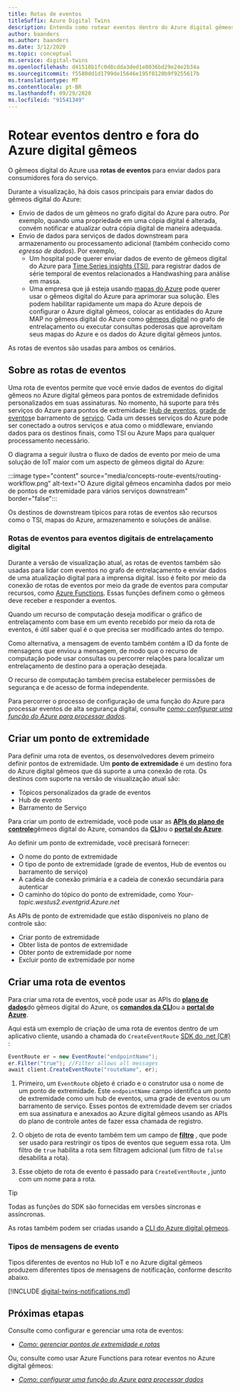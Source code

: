 ```yaml
---
title: Rotas de eventos
titleSuffix: Azure Digital Twins
description: Entenda como rotear eventos dentro do Azure digital gêmeos e para outros serviços do Azure.
author: baanders
ms.author: baanders
ms.date: 3/12/2020
ms.topic: conceptual
ms.service: digital-twins
ms.openlocfilehash: d41518b1fc0d8cdda3ded1e8036bd29e24e2b34a
ms.sourcegitcommit: f5580dd1d1799de15646e195f0120b9f9255617b
ms.translationtype: MT
ms.contentlocale: pt-BR
ms.lasthandoff: 09/29/2020
ms.locfileid: "91541349"
---
```

# <a name="route-events-within-and-outside-of-azure-digital-twins"></a>Rotear eventos dentro e fora do Azure digital gêmeos

O gêmeos digital do Azure usa **rotas de eventos** para enviar dados para consumidores fora do serviço. 

Durante a visualização, há dois casos principais para enviar dados do gêmeos digital do Azure:
* Envio de dados de um gêmeos no grafo digital do Azure para outro. Por exemplo, quando uma propriedade em uma cópia digital é alterada, convém notificar e atualizar outra cópia digital de maneira adequada.
* Envio de dados para serviços de dados downstream para armazenamento ou processamento adicional (também conhecido como *egresso de dados*). Por exemplo,
  - Um hospital pode querer enviar dados de evento de gêmeos digital do Azure para [Time Series insights (TSI)](../time-series-insights/time-series-insights-update-overview.md), para registrar dados de série temporal de eventos relacionados a Handwashing para análise em massa.
  - Uma empresa que já esteja usando [mapas do Azure](../azure-maps/about-azure-maps.md) pode querer usar o gêmeos digital do Azure para aprimorar sua solução. Eles podem habilitar rapidamente um mapa do Azure depois de configurar o Azure digital gêmeos, colocar as entidades do Azure MAP no gêmeos digital do Azure como [gêmeos digital](concepts-twins-graph.md) no grafo de entrelaçamento ou executar consultas poderosas que aproveitam seus mapas do Azure e os dados do Azure digital gêmeos juntos.

As rotas de eventos são usadas para ambos os cenários.

## <a name="about-event-routes"></a>Sobre as rotas de eventos

Uma rota de eventos permite que você envie dados de eventos do digital gêmeos no Azure digital gêmeos para pontos de extremidade definidos personalizados em suas assinaturas. No momento, há suporte para três serviços do Azure para pontos de extremidade: [Hub de eventos](../event-hubs/event-hubs-about.md), [grade de eventos](../event-grid/overview.md)e barramento de [serviço](../service-bus-messaging/service-bus-messaging-overview.md). Cada um desses serviços do Azure pode ser conectado a outros serviços e atua como o middleware, enviando dados para os destinos finais, como TSI ou Azure Maps para qualquer processamento necessário.

O diagrama a seguir ilustra o fluxo de dados de evento por meio de uma solução de IoT maior com um aspecto de gêmeos digital do Azure:

:::image type="content" source="media/concepts-route-events/routing-workflow.png" alt-text="O Azure digital gêmeos encaminha dados por meio de pontos de extremidade para vários serviços downstream" border="false":::

Os destinos de downstream típicos para rotas de eventos são recursos como o TSI, mapas do Azure, armazenamento e soluções de análise.

### <a name="event-routes-for-internal-digital-twin-events"></a>Rotas de eventos para eventos digitais de entrelaçamento digital

Durante a versão de visualização atual, as rotas de eventos também são usadas para lidar com eventos no grafo de entrelaçamento e enviar dados de uma atualização digital para a imprensa digital. Isso é feito por meio da conexão de rotas de eventos por meio da grade de eventos para computar recursos, como [Azure Functions](../azure-functions/functions-overview.md). Essas funções definem como o gêmeos deve receber e responder a eventos. 

Quando um recurso de computação deseja modificar o gráfico de entrelaçamento com base em um evento recebido por meio da rota de eventos, é útil saber qual é o que precisa ser modificado antes do tempo. 

Como alternativa, a mensagem de evento também contém a ID da fonte de mensagens que enviou a mensagem, de modo que o recurso de computação pode usar consultas ou percorrer relações para localizar um entrelaçamento de destino para a operação desejada. 

O recurso de computação também precisa estabelecer permissões de segurança e de acesso de forma independente.

Para percorrer o processo de configuração de uma função do Azure para processar eventos de alta segurança digital, consulte [*como: configurar uma função do Azure para processar dados*](how-to-create-azure-function.md).

## <a name="create-an-endpoint"></a>Criar um ponto de extremidade

Para definir uma rota de eventos, os desenvolvedores devem primeiro definir pontos de extremidade. Um **ponto de extremidade** é um destino fora do Azure digital gêmeos que dá suporte a uma conexão de rota. Os destinos com suporte na versão de visualização atual são:
* Tópicos personalizados da grade de eventos
* Hub de evento
* Barramento de Serviço

Para criar um ponto de extremidade, você pode usar as [**APIs do plano de controle**](how-to-manage-routes-apis-cli.md#create-an-endpoint-for-azure-digital-twins)gêmeos digital do Azure, comandos da [**CLI**](how-to-manage-routes-apis-cli.md#manage-endpoints-and-routes-with-cli)ou o [**portal do Azure**](how-to-manage-routes-portal.md#create-an-endpoint-for-azure-digital-twins). 

Ao definir um ponto de extremidade, você precisará fornecer:
* O nome do ponto de extremidade
* O tipo de ponto de extremidade (grade de eventos, Hub de eventos ou barramento de serviço)
* A cadeia de conexão primária e a cadeia de conexão secundária para autenticar 
* O caminho do tópico do ponto de extremidade, como *Your-topic.westus2.eventgrid.Azure.net*

As APIs de ponto de extremidade que estão disponíveis no plano de controle são:
* Criar ponto de extremidade
* Obter lista de pontos de extremidade
* Obter ponto de extremidade por nome
* Excluir ponto de extremidade por nome

## <a name="create-an-event-route"></a>Criar uma rota de eventos
 
Para criar uma rota de eventos, você pode usar as APIs do [**plano de dados**](how-to-manage-routes-apis-cli.md#create-an-event-route)do gêmeos digital do Azure, os [**comandos da CLI**](how-to-manage-routes-apis-cli.md#manage-endpoints-and-routes-with-cli)ou a [**portal do Azure**](how-to-manage-routes-portal.md#create-an-event-route). 

Aqui está um exemplo de criação de uma rota de eventos dentro de um aplicativo cliente, usando a chamada do `CreateEventRoute` [SDK do .net (C#)](how-to-use-apis-sdks.md) : 

```csharp
EventRoute er = new EventRoute("endpointName");
er.Filter("true"); //Filter allows all messages
await client.CreateEventRoute("routeName", er);
```

1. Primeiro, um `EventRoute` objeto é criado e o construtor usa o nome de um ponto de extremidade. Este `endpointName` campo identifica um ponto de extremidade como um hub de eventos, uma grade de eventos ou um barramento de serviço. Esses pontos de extremidade devem ser criados em sua assinatura e anexados ao Azure digital gêmeos usando as APIs do plano de controle antes de fazer essa chamada de registro.

2. O objeto de rota de evento também tem um campo de [**filtro**](./how-to-manage-routes-apis-cli.md#filter-events) , que pode ser usado para restringir os tipos de eventos que seguem essa rota. Um filtro de `true` habilita a rota sem filtragem adicional (um filtro de `false` desabilita a rota). 

3. Esse objeto de rota de evento é passado para `CreateEventRoute` , junto com um nome para a rota.

> [!TIP]
> Todas as funções do SDK são fornecidas em versões síncronas e assíncronas.

As rotas também podem ser criadas usando a [CLI do Azure digital gêmeos](how-to-use-cli.md).

### <a name="types-of-event-messages"></a>Tipos de mensagens de evento

Tipos diferentes de eventos no Hub IoT e no Azure digital gêmeos produzem diferentes tipos de mensagens de notificação, conforme descrito abaixo.

[!INCLUDE [digital-twins-notifications.md](../../includes/digital-twins-notifications.md)]

## <a name="next-steps"></a>Próximas etapas

Consulte como configurar e gerenciar uma rota de eventos:
* [*Como: gerenciar pontos de extremidade e rotas*](how-to-manage-routes-apis-cli.md)

Ou, consulte como usar Azure Functions para rotear eventos no Azure digital gêmeos:
* [*Como: configurar uma função do Azure para processar dados*](how-to-create-azure-function.md)